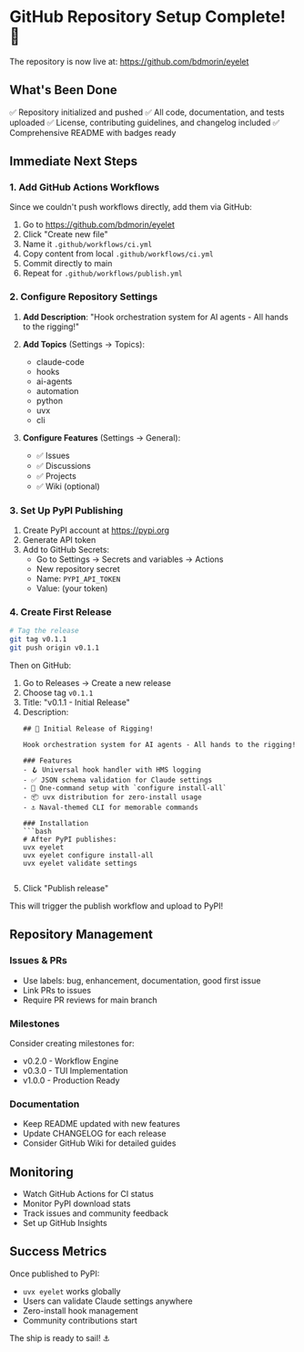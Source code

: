 # GitHub Repository Setup Complete! 🎉

The repository is now live at: https://github.com/bdmorin/eyelet

## What's Been Done

✅ Repository initialized and pushed
✅ All code, documentation, and tests uploaded
✅ License, contributing guidelines, and changelog included
✅ Comprehensive README with badges ready

## Immediate Next Steps

### 1. Add GitHub Actions Workflows

Since we couldn't push workflows directly, add them via GitHub:

1. Go to https://github.com/bdmorin/eyelet
2. Click "Create new file"
3. Name it `.github/workflows/ci.yml`
4. Copy content from local `.github/workflows/ci.yml`
5. Commit directly to main
6. Repeat for `.github/workflows/publish.yml`

### 2. Configure Repository Settings

1. **Add Description**: 
   "Hook orchestration system for AI agents - All hands to the rigging!"

2. **Add Topics** (Settings → Topics):
   - claude-code
   - hooks
   - ai-agents
   - automation
   - python
   - uvx
   - cli

3. **Configure Features** (Settings → General):
   - ✅ Issues
   - ✅ Discussions
   - ✅ Projects
   - ✅ Wiki (optional)

### 3. Set Up PyPI Publishing

1. Create PyPI account at https://pypi.org
2. Generate API token
3. Add to GitHub Secrets:
   - Go to Settings → Secrets and variables → Actions
   - New repository secret
   - Name: `PYPI_API_TOKEN`
   - Value: (your token)

### 4. Create First Release

```bash
# Tag the release
git tag v0.1.1
git push origin v0.1.1
```

Then on GitHub:
1. Go to Releases → Create a new release
2. Choose tag `v0.1.1`
3. Title: "v0.1.1 - Initial Release"
4. Description:
   ```
   ## 🎉 Initial Release of Rigging!
   
   Hook orchestration system for AI agents - All hands to the rigging!
   
   ### Features
   - 🪝 Universal hook handler with HMS logging
   - ✅ JSON schema validation for Claude settings
   - 🚀 One-command setup with `configure install-all`
   - 📦 uvx distribution for zero-install usage
   - ⚓ Naval-themed CLI for memorable commands
   
   ### Installation
   ```bash
   # After PyPI publishes:
   uvx eyelet
   uvx eyelet configure install-all
   uvx eyelet validate settings
   ```
   ```
5. Click "Publish release"

This will trigger the publish workflow and upload to PyPI!

## Repository Management

### Issues & PRs
- Use labels: bug, enhancement, documentation, good first issue
- Link PRs to issues
- Require PR reviews for main branch

### Milestones
Consider creating milestones for:
- v0.2.0 - Workflow Engine
- v0.3.0 - TUI Implementation
- v1.0.0 - Production Ready

### Documentation
- Keep README updated with new features
- Update CHANGELOG for each release
- Consider GitHub Wiki for detailed guides

## Monitoring

- Watch GitHub Actions for CI status
- Monitor PyPI download stats
- Track issues and community feedback
- Set up GitHub Insights

## Success Metrics

Once published to PyPI:
- `uvx eyelet` works globally
- Users can validate Claude settings anywhere
- Zero-install hook management
- Community contributions start

The ship is ready to sail! ⚓